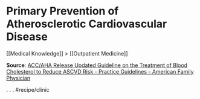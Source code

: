# Primary Prevention of Atherosclerotic Cardiovascular Disease
[[Medical Knowledge]] > [[Outpatient Medicine]]

**Source**: [ACC/AHA Release Updated Guideline on the Treatment of Blood Cholesterol to Reduce ASCVD Risk - Practice Guidelines - American Family Physician](https://www.aafp.org/afp/2014/0815/p260.html)

.
.
.
#recipe/clinic